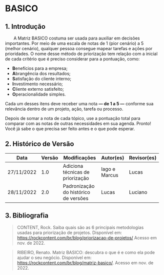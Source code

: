 # BASICO

## 1. Introdução
&emsp;&emsp;A Matriz BASICO costuma ser usada para auxiliar em decisões importantes. Por meio de uma escala de notas de 1 (pior cenário) a 5 (melhor cenário), qualquer pessoa consegue mapear tarefas e ações por prioridades. O nome desse método de priorização tem relação com a inicial de cada critério que é preciso considerar para a pontuação, como:

- **B**enefícios para a empresa;
- **A**brangência dos resultados;
- **S**atisfação do cliente interno;
- **I**nvestimento necessário;
- **C**liente externo satisfeito;
- **O**peracionalidade simples.

Cada um desses itens deve receber uma nota **— de 1 a 5 —** conforme sua relevância dentro de um projeto, ação, tarefa ou processo.

Depois de somar a nota de cada tópico, use a pontuação total para comparar com as notas de outras necessidades em sua agenda. Pronto! Você já sabe o que precisa ser feito antes e o que pode esperar.

## 2. Histórico de Versão

| Data       | Versão | Modificações                         | Autor(es)     | Revisor(es) |
| ---------- | ------ | ------------------------------------ | ------------- | ----------- |
| 27/11/2022 | 1.0    | Adiciona técnicas de priorização     | Iago e Marcus | Lucas       |
| 28/11/2022 | 2.0    | Padronização do histórico de versões | Lucas         | Luciano     |

## 3. Bibliografia

> CONTENT, Rock. Saiba quais são as 6 principais metodologias usadas para priorização de projetos. Disponível em: https://rockcontent.com/br/blog/priorizacao-de-projetos/ Acesso em nov. de 2022.

> RIBEIRO, Renato. Matriz BASICO: descubra o que é e como ela pode ajudar o seu negócio. Disponível em: https://rockcontent.com/br/blog/matriz-basico/. Acesso em nov. de 2022.
